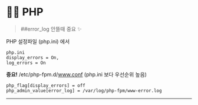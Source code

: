 # 🧑‍💻 PHP

> ##error_log 안뜰때 중요 ✨  

PHP 설정파일 (php.ini) 에서  

```
php.ini
display_errors = On, 
log_errors = On
```

**중요!** /etc/php-fpm.d/www.conf   (php.ini 보다 우선순위 높음)
```
php_flag[display_errors] = off
php_admin_value[error_log] = /var/log/php-fpm/www-error.log
```





---